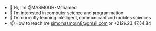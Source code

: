 - 👋 Hi, I’m @MASMOUH-Mohamed
- 👀 I’m interested in computer science and programmation
- 🌱 I’m currently learning intelligent, communicant and mobiles sciences
- 📫 How to reach me simomasmouh8@gmail.com or +2126.23.47.64.84

<!---
MASMOUH-Mohamed/MASMOUH-Mohamed is a ✨ special ✨ repository because its `README.md` (this file) appears on your GitHub profile.
You can click the Preview link to take a look at your changes.
--->
